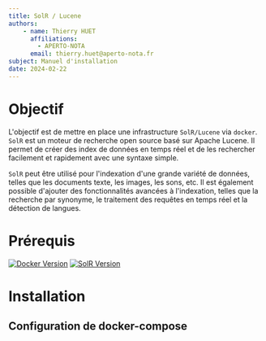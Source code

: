 ```yaml
---
title: SolR / Lucene
authors: 
    - name: Thierry HUET
      affiliations: 
        - APERTO-NOTA
      email: thierry.huet@aperto-nota.fr
subject: Manuel d'installation
date: 2024-02-22
---
```


# Objectif

L'objectif est de mettre en place une infrastructure ``SolR/Lucene`` via ``docker``. \
``SolR`` est un moteur de recherche open source basé sur Apache Lucene. Il permet de créer des index de données en temps réel et de les rechercher facilement et rapidement avec une syntaxe simple.

``SolR`` peut être utilisé pour l'indexation d'une grande variété de données, telles que les documents texte, les images, les sons, etc. Il est également possible d'ajouter des fonctionnalités avancées à l'indexation, telles que la recherche par synonyme, le traitement des requêtes en temps réel et la détection de langues.

# Prérequis

[![Docker Version](https://img.shields.io/badge/docker-4.38.0-blue)](https://hub.docker.com/)
[![SolR Version](https://img.shields.io/badge/SolR-9.8.0-green)](https://hub.docker.com/_/solr)

# Installation

## Configuration de docker-compose